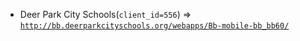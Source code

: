  - Deer Park City Schools(`client_id=556`) => [`http://bb.deerparkcityschools.org/webapps/Bb-mobile-bb_bb60/`](http://bb.deerparkcityschools.org/webapps/Bb-mobile-bb_bb60/)
